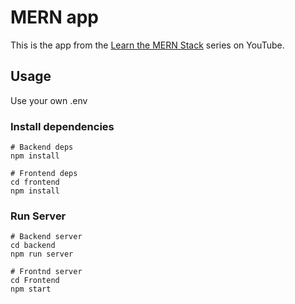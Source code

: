 # MERN app

This is the app from the [Learn the MERN Stack](https://www.youtube.com/watch?v=-0exw-9YJBo) series on YouTube.

## Usage

Use your own .env

### Install dependencies

```
# Backend deps
npm install

# Frontend deps
cd frontend
npm install
```

### Run Server

```
# Backend server
cd backend
npm run server

# Frontnd server
cd Frontend
npm start
```
